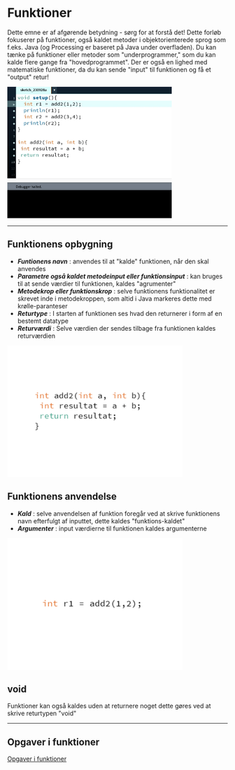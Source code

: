 # Funktioner


Dette emne er af afgørende betydning - sørg for at forstå det! Dette forløb fokuserer på funktioner, også kaldet metoder i objektorienterede sprog som f.eks. Java (og Processing er baseret på Java under overfladen). Du kan tænke på funktioner eller metoder som "underprogrammer," som du kan kalde flere gange fra "hovedprogrammet". Der er også en lighed med matematiske funktioner, da du kan sende "input" til funktionen og få et "output" retur!

<img src="fungif.gif" height="300">



-------------------------------------------------------------------------


## Funktionens opbygning


- ***Funtionens navn*** : anvendes til at "kalde" funktionen, når den skal anvendes
- ***Parametre også kaldet metodeinput eller funktionsinput*** : kan bruges til at sende værdier til funktionen, kaldes "agrumenter"
- ***Metodekrop eller funktionskrop*** : selve funktionens funktionalitet er skrevet inde i metodekroppen, som altid i Java markeres dette med krølle-paranteser
- ***Returtype*** : I starten af funktionen ses hvad den returnerer i form af en bestemt datatype 
- ***Returværdi*** : Selve værdien der sendes tilbage fra funktionen kaldes returværdien

<img src="funtermer.gif" height="300">




## Funktionens anvendelse


- ***Kald*** : selve anvendelsen af funktion foregår ved at skrive funktionens navn efterfulgt af inputtet, dette kaldes "funktions-kaldet"
- ***Argumenter*** :  input værdierne til funktionen kaldes argumenterne

<img src="funkald.gif" height="300">






## void 


Funktioner kan også kaldes uden at returnere noget dette gøres ved at skrive returtypen "void"

-------------------------------------------------------------------------





## Opgaver i funktioner

[Opgaver i funktioner](Opgaver1.md)